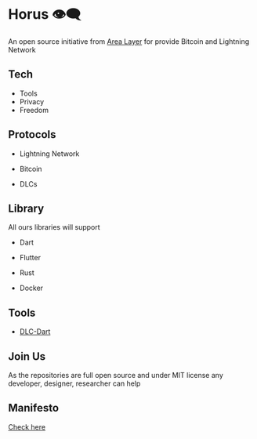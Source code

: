 # Horus 👁️‍🗨️

An open source initiative from [Area Layer](https://github.com/AreaLayer) for provide Bitcoin and Lightning Network

## Tech 

- Tools
- Privacy
- Freedom

## Protocols 

- Lightning Network 

- Bitcoin 

- DLCs

## Library

All ours libraries will support

- Dart

- Flutter

- Rust

- Docker

## Tools

- [DLC-Dart](https://github.com/Horus-Org/Dart-DLC/)

## Join Us

As the repositories are full open source and under MIT license any developer, designer, researcher can help

## Manifesto

[Check here](https://github.com/Phoenix-Organization/.github/blob/main/MANIFESTO.md)
